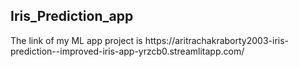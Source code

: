 <h2>Iris_Prediction_app</h2>

<p>The link of my ML app project is https://aritrachakraborty2003-iris-prediction--improved-iris-app-yrzcb0.streamlitapp.com/</p>
